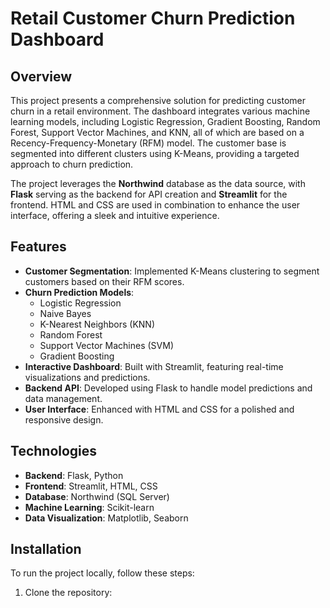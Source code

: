# Retail Customer Churn Prediction Dashboard

## Overview

This project presents a comprehensive solution for predicting customer churn in a retail environment. The dashboard integrates various machine learning models, including Logistic Regression, Gradient Boosting, Random Forest, Support Vector Machines, and KNN, all of which are based on a Recency-Frequency-Monetary (RFM) model. The customer base is segmented into different clusters using K-Means, providing a targeted approach to churn prediction.

The project leverages the **Northwind** database as the data source, with **Flask** serving as the backend for API creation and **Streamlit** for the frontend. HTML and CSS are used in combination to enhance the user interface, offering a sleek and intuitive experience.

## Features

- **Customer Segmentation**: Implemented K-Means clustering to segment customers based on their RFM scores.
- **Churn Prediction Models**:
    - Logistic Regression
    - Naive Bayes
    - K-Nearest Neighbors (KNN)
    - Random Forest
    - Support Vector Machines (SVM)
    - Gradient Boosting
- **Interactive Dashboard**: Built with Streamlit, featuring real-time visualizations and predictions.
- **Backend API**: Developed using Flask to handle model predictions and data management.
- **User Interface**: Enhanced with HTML and CSS for a polished and responsive design.

## Technologies

- **Backend**: Flask, Python
- **Frontend**: Streamlit, HTML, CSS
- **Database**: Northwind (SQL Server)
- **Machine Learning**: Scikit-learn
- **Data Visualization**: Matplotlib, Seaborn

## Installation

To run the project locally, follow these steps:

1. Clone the repository: